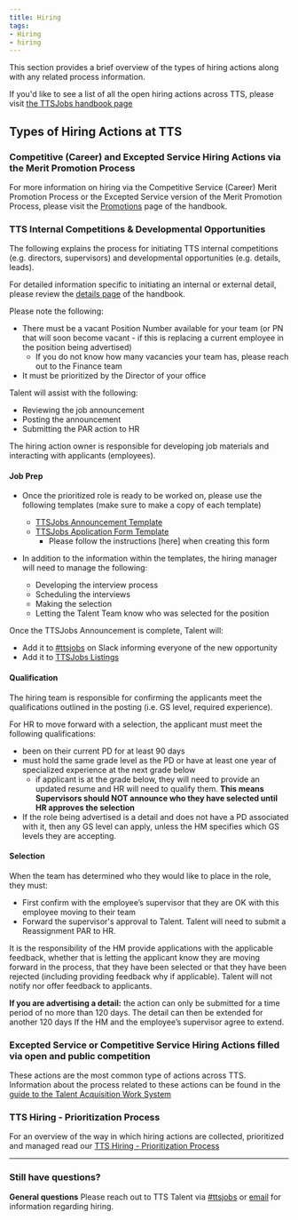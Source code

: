 ```yaml
---
title: Hiring
tags:
- Hiring
- hiring
---
```


This section provides a brief overview of the types of hiring actions along with any related process information.

If you'd like to see a list of all the open hiring actions across TTS, please visit [the TTSJobs handbook page]({{site.baseurl}}/ttsjobs)

## Types of Hiring Actions at TTS

### Competitive (Career) and Excepted Service Hiring Actions via the Merit Promotion Process

For more information on hiring via the Competitive Service (Career) Merit Promotion Process or the Excepted Service version of the Merit Promotion Process, please visit the [Promotions](https://handbook.18f.gov/promotions/) page of the handbook.

### TTS Internal Competitions & Developmental Opportunities

The following explains the process for initiating TTS internal competitions (e.g. directors, supervisors) and developmental opportunities (e.g. details, leads).

For detailed information specific to initiating an internal or external detail, please review the [details page]({{site.baseurl}}/assignee-detail) of the handbook.<br>

Please note the following:

- There must be a vacant Position Number available for your team (or PN that will soon become vacant - if this is replacing a current employee in the position being advertised)
  - If you do not know how many vacancies your team has, please reach out to the Finance team
- It must be prioritized by the Director of your office

Talent will assist with the following:
- Reviewing the job announcement
- Posting the announcement 
- Submitting the PAR action to HR 

The hiring action owner is responsible for developing job materials and interacting with applicants (employees). 

#### Job Prep

- Once the prioritized role is ready to be worked on, please use the following templates (make sure to make a copy of each template)

  - [TTSJobs Announcement Template](https://docs.google.com/document/d/1YIliZcF8dhqs4GzBAKYj5niqdgcN4tggTTDl3zeIOO8/edit?usp=sharing) 
  - [TTSJobs Application Form Template](https://docs.google.com/forms/d/1fXSPemwm_U-uhBTT92FnAZAlBubF1-Eg8c3y5TnReEg/edit)
    - Please follow the instructions [here] when creating this form

- In addition to the information within the templates, the hiring manager will need to manage the following: 
  - Developing the interview process
  - Scheduling the interviews
  - Making the selection
  - Letting the Talent Team know who was selected for the position

Once the TTSJobs Announcement is complete, Talent will:

- Add it to [#ttsjobs](https://gsa-tts.slack.com/messages/ttsjobs/) on Slack informing everyone of the new opportunity
- Add it to [TTSJobs Listings]({{site.baseurl}}/ttsjobs/#announcements)


#### Qualification

The hiring team is responsible for confirming the applicants meet the qualifications outlined in the posting  (i.e. GS level, required experience).

For HR to move forward with a selection, the applicant must meet the following qualifications:

- been on their current PD for at least 90 days
- must hold the same grade level as the PD or have at least one year of specialized experience at the next grade below
  - if applicant is at the grade below, they will need to provide an updated resume and HR will need to qualify them. **This means Supervisors should NOT announce who they have selected until HR approves the selection**
- If the role being advertised is a detail and does not have a PD associated with it, then any GS level can apply, unless the HM specifies which GS levels they are accepting.


#### Selection

When the team has determined who they would like to place in the role, they must:

- First confirm with the employee’s supervisor that they are OK with this employee moving to their team
- Forward the supervisor's approval to Talent. Talent will need to submit a Reassignment PAR to HR.

It is the responsibility of the HM provide applications with the applicable feedback, whether that is letting the applicant know they are moving forward in the process, that they have been selected or that they have been rejected (including providing feedback why if applicable). Talent will not notify nor offer feedback to applicants.

**If you are advertising a detail:** the action can only be submitted for a time period of no more than 120 days. The detail can then be extended for another 120 days If the HM and the employee’s supervisor agree to extend.

### Excepted Service or Competitive Service Hiring Actions filled via open and public competition

These actions are the most common type of actions across TTS. Information about the process related to these actions can be found in the [guide to the Talent Acquisition Work System](https://docs.google.com/document/d/1LBEpOnJWiSk-4bQ23lGkPPGzAMPWko8Zr2PtFJ9t29w/edit?usp=sharing)

### TTS Hiring - Prioritization Process

For an overview of the way in which hiring actions are collected, prioritized and managed read our [TTS Hiring - Prioritization Process](https://docs.google.com/document/d/1V-7IyFIlLifgRg89TNKTS5oisOF-QdAZsWYCy7ot7AA/edit?usp=sharing)

--------------------------------------------------------------------------------

### Still have questions?

**General questions** Please reach out to TTS Talent via [#ttsjobs](https://gsa-tts.slack.com/messages/ttsjobs/) or [email](mailto:tts-talentteam@gsa.gov) for information regarding hiring.
